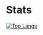 
# Stats

[![Top Langs](https://github-readme-stats.vercel.app/api/top-langs/?username=CorruptedBytes&layout=compact)](https://github.com/anuraghazra/github-readme-stats)
